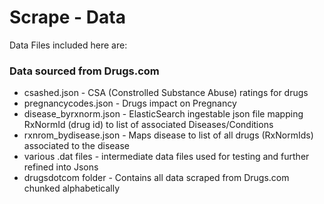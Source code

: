 # Scrape - Data
Data Files included here are:

### Data sourced from Drugs.com
* csashed.json - CSA (Constrolled Substance Abuse) ratings for drugs
* pregnancycodes.json - Drugs impact on Pregnancy
* disease_byrxnorm.json - ElasticSearch ingestable json file mapping  RxNormId (drug id) to list of associated Diseases/Conditions
* rxnrom_bydisease.json - Maps disease to list of all drugs (RxNormIds) associated to the disease
* various .dat files - intermediate data files used for testing and further refined into Jsons
* drugsdotcom folder - Contains all data scraped from Drugs.com chunked alphabetically



